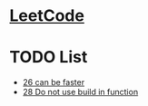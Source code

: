 # [LeetCode](https://leetcode.com/problemset/all/)

# TODO List
- [26 can be faster](https://leetcode.com/problems/remove-duplicates-from-sorted-array/)
- [28 Do not use build in function](https://leetcode.com/problems/implement-strstr/)
